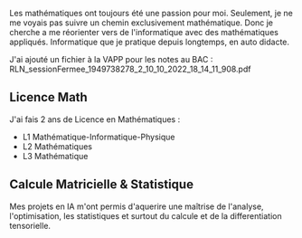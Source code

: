 Les mathématiques ont toujours été une passion pour moi. Seulement, je ne me voyais pas suivre un chemin exclusivement mathématique. Donc je cherche a me réorienter vers de l'informatique avec des mathématiques appliqués. Informatique que je pratique depuis longtemps, en auto didacte.

J'ai ajouté un fichier à la VAPP pour les notes au BAC : RLN_sessionFermee_1949738278_2_10_10_2022_18_14_11_908.pdf

##  Licence Math ##

J'ai fais 2 ans de Licence en Mathématiques : 
* L1 Mathématique-Informatique-Physique
* L2 Mathématiques
* L3 Mathématique 
  
## Calcule Matricielle & Statistique ##

Mes projets en IA m'ont permis d'aquerire une maîtrise de l'analyse, l'optimisation, les statistiques et surtout du calcule et de la differentiation tensorielle.
